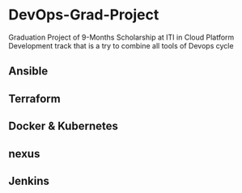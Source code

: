 # DevOps-Grad-Project
Graduation Project of 9-Months Scholarship at ITI in Cloud Platform Development track that is a try to combine all tools of Devops cycle
## Ansible
## Terraform
## Docker & Kubernetes
## nexus
## Jenkins
